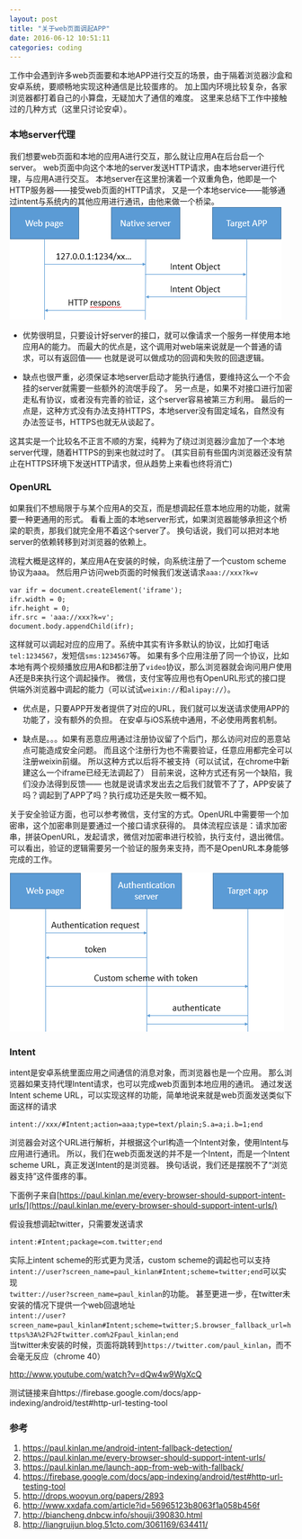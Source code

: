```yaml
---
layout: post
title: "关于web页面调起APP"
date: 2016-06-12 10:51:11
categories: coding
---
```


工作中会遇到许多web页面要和本地APP进行交互的场景，由于隔着浏览器沙盒和安卓系统，要顺畅地实现这种通信是比较蛋疼的。
加上国内环境比较复杂，各家浏览器都打着自己的小算盘，无疑加大了通信的难度。
这里来总结下工作中接触过的几种方式（这里只讨论安卓）。

### 本地server代理

我们想要web页面和本地的应用A进行交互，那么就让应用A在后台启一个server。
web页面中向这个本地的server发送HTTP请求，由本地server进行代理，与应用A进行交互。
本地server在这里扮演着一个双重角色，他即是一个HTTP服务器——接受web页面的HTTP请求，
又是一个本地service——能够通过intent与系统内的其他应用进行通讯，由他来做一个桥梁。
![native server](/images/app-invoke-from-website1.png)

* 优势很明显，只要设计好server的接口，就可以像请求一个服务一样使用本地应用A的能力。
  而最大的优点是，这个调用对web端来说就是一个普通的请求，可以有返回值——
  也就是说可以做成功的回调和失败的回退逻辑。

* 缺点也很严重，必须保证本地server启动才能执行通信，要维持这么一个不会挂的server就需要一些额外的流氓手段了。
  另一点是，如果不对接口进行加密走私有协议，或者没有完善的验证，这个server容易被第三方利用。
  最后的一点是，这种方式没有办法支持HTTPS，本地server没有固定域名，自然没有办法签证书，HTTPS也就无从谈起了。

这其实是一个比较名不正言不顺的方案，纯粹为了绕过浏览器沙盒加了一个本地server代理，随着HTTPS的到来也就过时了。
(其实目前有些国内浏览器还没有禁止在HTTPS环境下发送HTTP请求，但从趋势上来看也终将消亡)

### OpenURL

如果我们不想局限于与某个应用A的交互，而是想调起任意本地应用的功能，就需要一种更通用的形式。
看看上面的本地server形式，如果浏览器能够承担这个桥梁的职责，那我们就完全用不着这个server了。
换句话说，我们可以把对本地server的依赖转移到对浏览器的依赖上。

流程大概是这样的，某应用A在安装的时候，向系统注册了一个custom scheme 协议为aaa。
然后用户访问web页面的时候我们发送请求`aaa://xxx?k=v`

    var ifr = document.createElement('iframe');
    ifr.width = 0;
    ifr.height = 0;
    ifr.src = 'aaa://xxx?k=v';
    document.body.appendChild(ifr);

这样就可以调起对应的应用了。系统中其实有许多默认的协议，比如打电话`tel:1234567`，发短信`sms:1234567`等。
如果有多个应用注册了同一个协议，比如本地有两个视频播放应用A和B都注册了`video`协议，那么浏览器就会询问用户使用A还是B来执行这个调起操作。
微信，支付宝等应用也有OpenURL形式的接口提供端外浏览器中调起的能力（可以试试`weixin://`和`alipay://`）。

* 优点是，只要APP开发者提供了对应的URL，我们就可以发送请求使用APP的功能了，没有额外的负担。
  在安卓与iOS系统中通用，不必使用两套机制。

* 缺点是。。。如果有恶意应用通过注册协议留了个后门，那么访问对应的恶意站点可能造成安全问题。
  而且这个注册行为也不需要验证，任意应用都完全可以注册weixin前缀。
  所以这种方式以后将不被支持（可以试试，在chrome中新建这么一个iframe已经无法调起了）
  目前来说，这种方式还有另一个缺陷，我们没办法得到反馈——
  也就是说请求发出去之后我们就管不了了，APP安装了吗？调起到了APP了吗？执行成功还是失败一概不知。

关于安全验证方面，也可以参考微信，支付宝的方式。OpenURL中需要带一个加密串，这个加密串则是要通过一个接口请求获得的。
具体流程应该是：请求加密串，拼装OpenURL，发起请求，微信对加密串进行校验，执行支付，退出微信。
可以看出，验证的逻辑需要另一个验证的服务来支持，而不是OpenURL本身能够完成的工作。

![authentication server](/images/app-invoke-from-website2.png)

### Intent 

intent是安卓系统里面应用之间通信的消息对象，而浏览器也是一个应用。
那么浏览器如果支持代理Intent请求，也可以完成web页面到本地应用的通讯。
通过发送Intent scheme URL，可以实现这样的功能，简单地说来就是web页面发送类似下面这样的请求

    intent://xxx/#Intent;action=aaa;type=text/plain;S.a=a;i.b=1;end

浏览器会对这个URL进行解析，并根据这个url构造一个Intent对象，使用Intent与应用进行通讯。
所以，我们在web页面发送的并不是一个Intent，而是一个Intent scheme URL，真正发送Intent的是浏览器。
换句话说，我们还是摆脱不了“浏览器支持”这件蛋疼的事。

下面例子来自[https://paul.kinlan.me/every-browser-should-support-intent-urls/](https://paul.kinlan.me/every-browser-should-support-intent-urls/)

假设我想调起twitter，只需要发送请求

    intent:#Intent;package=com.twitter;end

实际上intent scheme的形式更为灵活，custom scheme的调起也可以支持<br>
`intent://user?screen_name=paul_kinlan#Intent;scheme=twitter;end`可以实现<br>
`twitter://user?screen_name=paul_kinlan`的功能。
甚至更进一步，在twitter未安装的情况下提供一个web回退地址<br>
`intent://user?screen_name=paul_kinlan#Intent;scheme=twitter;S.browser_fallback_url=https%3A%2F%2Ftwitter.com%2Fpaul_kinlan;end`<br>
当twitter未安装的时候，页面将跳转到`https://twitter.com/paul_kinlan`，而不会毫无反应（chrome 40）

<a href="intent://www.youtube.com/watch?v=dQw4w9WgXcQ#Intent;scheme=http;package=com.google.android.youtube;end">http://www.youtube.com/watch?v=dQw4w9WgXcQ</a>

测试链接来自https://firebase.google.com/docs/app-indexing/android/test#http-url-testing-tool

### 参考

1. https://paul.kinlan.me/android-intent-fallback-detection/
2. https://paul.kinlan.me/every-browser-should-support-intent-urls/
3. https://paul.kinlan.me/launch-app-from-web-with-fallback/
4. https://firebase.google.com/docs/app-indexing/android/test#http-url-testing-tool
5. http://drops.wooyun.org/papers/2893
6. http://www.xxdafa.com/article?id=56965123b8063f1a058b456f
7. http://biancheng.dnbcw.info/shouji/390830.html
8. http://liangruijun.blog.51cto.com/3061169/634411/
